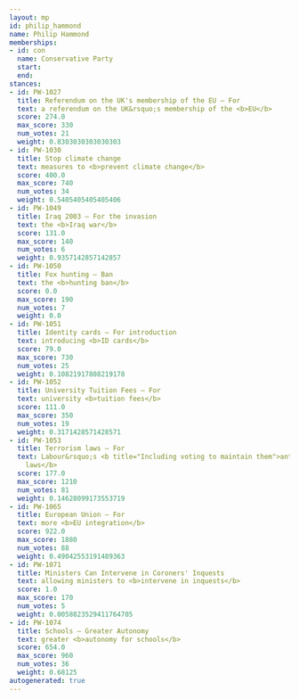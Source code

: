 ```yaml
---
layout: mp
id: philip_hammond
name: Philip Hammond
memberships:
- id: con
  name: Conservative Party
  start: 
  end: 
stances:
- id: PW-1027
  title: Referendum on the UK's membership of the EU — For
  text: a referendum on the UK&rsquo;s membership of the <b>EU</b>
  score: 274.0
  max_score: 330
  num_votes: 21
  weight: 0.8303030303030303
- id: PW-1030
  title: Stop climate change
  text: measures to <b>prevent climate change</b>
  score: 400.0
  max_score: 740
  num_votes: 34
  weight: 0.5405405405405406
- id: PW-1049
  title: Iraq 2003 — For the invasion
  text: the <b>Iraq war</b>
  score: 131.0
  max_score: 140
  num_votes: 6
  weight: 0.9357142857142857
- id: PW-1050
  title: Fox hunting — Ban
  text: the <b>hunting ban</b>
  score: 0.0
  max_score: 190
  num_votes: 7
  weight: 0.0
- id: PW-1051
  title: Identity cards — For introduction
  text: introducing <b>ID cards</b>
  score: 79.0
  max_score: 730
  num_votes: 25
  weight: 0.10821917808219178
- id: PW-1052
  title: University Tuition Fees — For
  text: university <b>tuition fees</b>
  score: 111.0
  max_score: 350
  num_votes: 19
  weight: 0.3171428571428571
- id: PW-1053
  title: Terrorism laws — For
  text: Labour&rsquo;s <b title="Including voting to maintain them">anti-terrorism
    laws</b>
  score: 177.0
  max_score: 1210
  num_votes: 81
  weight: 0.14628099173553719
- id: PW-1065
  title: European Union — For
  text: more <b>EU integration</b>
  score: 922.0
  max_score: 1880
  num_votes: 88
  weight: 0.49042553191489363
- id: PW-1071
  title: Ministers Can Intervene in Coroners' Inquests
  text: allowing ministers to <b>intervene in inquests</b>
  score: 1.0
  max_score: 170
  num_votes: 5
  weight: 0.0058823529411764705
- id: PW-1074
  title: Schools — Greater Autonomy
  text: greater <b>autonomy for schools</b>
  score: 654.0
  max_score: 960
  num_votes: 36
  weight: 0.68125
autogenerated: true
---
```

